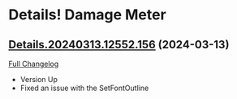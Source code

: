 # Details! Damage Meter

## [Details.20240313.12552.156](https://github.com/Tercioo/Details-Damage-Meter/tree/Details.20240313.12552.156) (2024-03-13)
[Full Changelog](https://github.com/Tercioo/Details-Damage-Meter/compare/Details.20240313.12551.156...Details.20240313.12552.156) 

- Version Up  
- Fixed an issue with the SetFontOutline  
